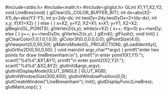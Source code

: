 #include<stdio.h>
#include<math.h>
#include<gl/glut.h>
GLint X1,Y1,X2,Y2;
void LineBres(void)
{
glClear(GL_COLOR_BUFFER_BIT);
int dx=abs(X2-X1),dy=abs(Y2-Y1);
int p=2*dy-dx;
int twoDy=2*dy,twoDyDx=2*(dy-dx);
int x,y;
if(X1>X2)
{
}
else
{
}
x=X2;
y=Y2;
X2=X1;
x=X1;
y=Y1;
X2=X2;
glBegin(GL_POINTS);
glVertex2i(x,y);
while(x<X2)
{
x++;
if(p<0)
p+=twoDy;
else
{
}
y++;
p+=twoDyDx;
glVertex2i(x,y);
}
glEnd();
glFlush();
void Init()
{
glClearColor(1.0,1.0,1.0,0);
glColor3f(0.0,0.0,0.0);
glPointSize(4.0);
glViewport(0,0,50,50);
glMatrixMode(GL_PROJECTION);
glLoadIdentity();
gluOrtho2D(0,50,0,50);
}
void main(int argc,char**argv)
{
printf("enter two points for draw lineBresenham:\n");
printf("\n enter point1(X1,Y1):");
scanf("%d%d",&X1,&Y1);
printf("\n enter point2(X2,Y2):");
scanf("%d%d",&X2,&Y2);
glutInit(&argc,argv);
glutInitDisplayMode(GLUT_SINGLE | GLUT_RGB);
glutInitWindowSize(300,400);
glutInitWindowPosition(0,0);
glutCreateWindow("LineBresenham");
Init();
glutDisplayFunc(LineBres);
glutMainLoop();
}
